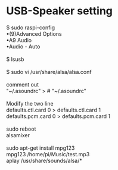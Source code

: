 # USB-Speaker setting

$ sudo raspi-config<BR>
•(9)Advanced Options<BR>
•A9 Audio<BR>
•Audio - Auto<BR>
 <BR>
$ lsusb<BR>
<BR>
$ sudo vi /usr/share/alsa/alsa.conf<BR>
<BR>
comment out<BR>
"~/.asoundrc"  >  # "~/.asoundrc"<BR>
<BR>
Modify the two line<BR>
defaults.ctl.card 0 > defaults.ctl.card 1<BR>
defaults.pcm.card 0 > defaults.pcm.card 1<BR>
<BR>
sudo reboot<BR>
alsamixer<BR>
<BR>
sudo apt-get install mpg123<BR>
mpg123 /home/pi/Music/test.mp3<BR>
aplay /usr/share/sounds/alsa/*<BR>

